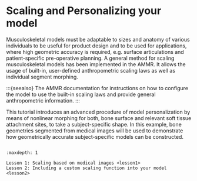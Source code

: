 # Scaling and Personalizing your model

Musculoskeletal models must be adaptable to sizes and anatomy of various individuals
to be useful for product design and to be used for applications, where high geometric
accuracy is required, e.g. surface articulations and patient-specific pre-operative
planning. A general method for scaling musculoskeletal models has been implemented
in the AMMR. It allows the usage of built-in, user-defined anthropometric scaling
laws as well as individual segment morphing.

:::{seealso}
The AMMR documentation for instructions on how to configure the model to
use the built-in scaling laws and provide general anthropometric information.
:::

This tutorial introduces an advanced procedure of model personalization by means of
nonlinear morphing for both, bone surface and relevant soft tissue attachment sites,
to take a subject-specific shape. In this example, bone geometries segmented from medical
images will be used to demonstrate how geometrically accurate subject-specific models can
be constructed.

```{rubric} Tutorial content
```

```{toctree}
:maxdepth: 1

Lesson 1: Scaling based on medical images <lesson1>
Lesson 2: Including a custom scaling function into your model <lesson2>
```
